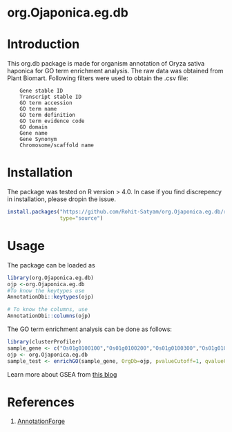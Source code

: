 # org.Ojaponica.eg.db

# Introduction
This org.db package is made for organism annotation of Oryza sativa haponica for GO term enrichment analysis. The raw data was obtained from Plant Biomart. Following filters were used to obtain the .csv file:

```
    Gene stable ID
    Transcript stable ID
    GO term accession
    GO term name
    GO term definition
    GO term evidence code
    GO domain
    Gene name
    Gene Synonym
    Chromosome/scaffold name
```

# Installation

The package was tested on R version > 4.0. In case if you find discrepency in installation, please dropin the issue.

```r
install.packages("https://github.com/Rohit-Satyam/org.Ojaponica.eg.db/releases/download/v0.1/org.Ojaponica.eg.db-v0.1.tar.gz", repos = NULL, 
                 type="source")
```

# Usage
The package can be loaded as

```r
library(org.Ojaponica.eg.db)
ojp <-org.Ojaponica.eg.db
#To know the keytypes use
AnnotationDbi::keytypes(ojp)

# To know the columns, use
AnnotationDbi::columns(ojp)
```

The GO term enrichment analysis can be done as follows:
```r
library(clusterProfiler)
sample_gene <- c("Os01g0100100","Os01g0100200","Os01g0100300","Os01g0100400","Os01g0100466","Os01g0100500")
ojp <- org.Ojaponica.eg.db
sample_test <- enrichGO(sample_gene, OrgDb=ojp, pvalueCutoff=1, qvalueCutoff=1, keyType = "GID", ont="ALL")
```
Learn more about GSEA from [this blog](https://guangchuangyu.github.io/2016/01/go-analysis-using-clusterprofiler/)

# References
1. [AnnotationForge](docs.google.com/spreadsheets/d/1ujC0Grg0y6Kov3srXI8K4mA73hjp4bgdpCNN8qroxqQ/edit#gid=0)
